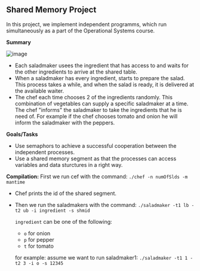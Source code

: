 ## Shared Memory Project

In this project, we implement independent programms, which run simultaneously as a part of the Operational Systems course.

**Summary**

![image](https://user-images.githubusercontent.com/61420354/199811994-98800ae4-4db8-40b0-aa40-0f5b413288ef.png)

- Each saladmaker usees the ingredient that has access to and waits for the other ingredients to arrive at the shared table.
-  When a saladmaker has every ingredient, starts to prepare the salad. This process takes a while, and when the salad is ready, it is delivered at the available waiter. 
-  The chef each time chooses 2 of the ingredients randomly. This combination of vegetables can supply a specific saladmaker at a time. The chef "informs" the saladmaker to take the ingredients that he is need of. For example if the chef chooses tomato and onion he will inform the saladmaker with the peppers.

**Goals/Tasks**
- Use semaphors to achieve a successful cooperation between the independent processes.
- Use a shared memory segment as that the processes can access variables and data sturctures in a right way.

**Compilation:** First we run cef with the command: `./chef -n numOfSlds -m mantime`
- Chef prints the id of the shared segment.  
- Then we run the saladmakers with the command: `./saladmaker -t1 lb -t2 ub -i ingredient -s shmid`  

  `ingredient` can be one of the following:
  - `o` for onion
  - `p` for pepper
  - `t` for tomato

  for example: assume we want to run saladmaker1: ```./saladmaker -t1 1 -t2 3 -i o -s 12345```
